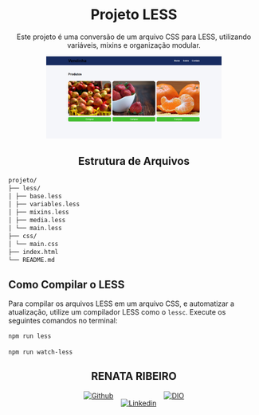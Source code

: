 <div align="center">

# Projeto LESS

Este projeto é uma conversão de um arquivo CSS para LESS, utilizando variáveis, mixins e organização modular.

<div style="width: 70%;">

![Print da Página](./img/site.png)

## Estrutura de Arquivos

</div>
</div>

<div style="width: 30%;">

```
projeto/
├── less/
│ ├── base.less
│ ├── variables.less
│ ├── mixins.less
│ ├── media.less
│ └── main.less
├── css/
│ └── main.css
├── index.html
└── README.md
```
</div>


## Como Compilar o LESS

Para compilar os arquivos LESS em um arquivo CSS, e automatizar a atualização, utilize um compilador LESS como o `lessc`. Execute os seguintes comandos no terminal:

```
npm run less

npm run watch-less
```


<div align="center">

## RENATA RIBEIRO

<div style="display: flex; justify-content: center;">
  <a href="https://github.com/rbcribeiro" target="_blank" rel="noopener noreferrer">
    <img src="https://img.shields.io/badge/-Github-000?style=flat-square&logo=Github&logoColor=white" alt="Github" width="100px" height="30">
  </a>

  <a href="https://www.linkedin.com/in/rbcribeiro" target="_blank" rel="noopener noreferrer" style="margin: 15px;">
    <img src="https://img.shields.io/badge/-LinkedIn-000?style=flat-square&logo=Linkedin&logoColor=white" alt="Linkedin" width="100px" height="30">
  </a>

  <a href="https://web.dio.me/users/rbcribeiro" target="_blank" rel="noopener noreferrer">
    <img src="https://img.shields.io/badge/DIO-000?style=for-the-badge&logo=gulp&logoColor=30A3DC" alt="DIO" width="100px" height="30">
  </a>
</div>